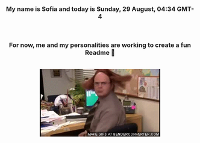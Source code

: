 


<div align="center">
<h3 >My name is Sofia and today is Sunday, 29 August, 04:34 GMT-4</h3><br>
<h3 >For now, me and my personalities are working to create a fun Readme 👋
</h3><br>
<img src='img/dwight.gif' alt='working...'/>
</div>
